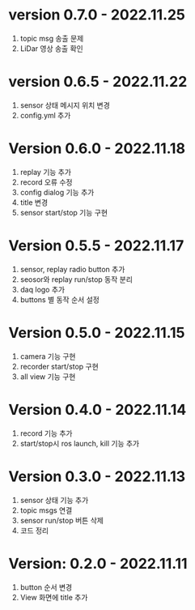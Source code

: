 # version 0.7.0 - 2022.11.25
1. topic msg 송출 문제 
2. LiDar 영상 송출 확인

# version 0.6.5 - 2022.11.22
1. sensor 상태 메시지 위치 변경
2. config.yml 추가

# Version 0.6.0 - 2022.11.18
1. replay 기능 추가
2. record 오류 수정
3. config dialog 기능 추가
4. title 변경
5. sensor start/stop 기능 구현

# Version 0.5.5 - 2022.11.17
1. sensor, replay radio button 추가
2. seosor와 replay run/stop 동작 분리
3. daq logo 추가
4. buttons 별 동작 순서 설정

# Version 0.5.0 - 2022.11.15
1. camera 기능 구현
2. recorder start/stop 구현
3. all view 기능 구현


# Version 0.4.0 - 2022.11.14
1. record 기능 추가
2. start/stop시 ros launch, kill 기능 추가


# Version 0.3.0 - 2022.11.13
1. sensor 상태 기능 추가
2. topic msgs 연결
3. sensor run/stop 버튼 삭제
4. 코드 정리

# Version: 0.2.0 - 2022.11.11
1. button 순서 변경
2. View 화면에 title 추가
